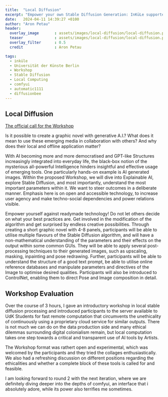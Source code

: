 ```yaml
---
title:  "Local Diffusion"
excerpt: "Empower your own Stable Diffusion Generation: InKüLe supported student workshop: Local Diffusion by Aron Petau"
date:   2024-04-11 14:39:27 +0100
author: "Aron Petau"
header:
  overlay_image       : assets/images/local-diffusion/local-diffusion.png
  teaser              : assets/images/local-diffusion/local-diffusion.png
  overlay_filter      : 0.5
  credit              : Aron Petau

tags:
  - inküle
  - Universität der Künste Berlin
  - Workshop
  - Stable Diffusion
  - Local Computing
  - comfyui
  - automatic1111
  - diffusionbee
---
```


## Local Diffusion

[The official call for the Workshop](https://www.udk-berlin.de/universitaet/online-lehre-an-der-universitaet-der-kuenste-berlin/inkuele/11-april-24-aron-stable-diffusion/)

Is it possible to create a graphic novel with generative A.I.?
What does it mean to use these emerging media in collaboration with others?
And why does their local and offline application matter?

With AI becoming more and more democratised and GPT-like Structures increasingly integrated into everyday life, the black-box notion of the mysterious all-powerful Intelligence hinders insightful and effective usage of emerging tools. One particularly hands-on example is AI generated images. Within the proposed Workshop, we will dive into Explainable AI, explore Stable Diffusion, and most importantly, understand the most important parameters within it. We want to steer outcomes in a deliberate manner. Emphasis here is on open and accessible technology, to increase user agency and make techno-social dependencies and power relations visible.

Empower yourself against readymade technology!
Do not let others decide on what your best practices are. Get involved in the modification of the algorithm and get surprised by endless creative possibilities. Through creating a short graphic novel with 4-8 panels, participants will be able to utilise multiple flavours of the Stable Diffusion algorithm, and will have a non-mathematical understanding of the parameters and their effects on the output within some common GUIs. They will be able to apply several post-processing techniques to their generated images, such as upscaling, masking, inpainting and pose redrawing. Further, participants will be able to understand the structure of a good text prompt, be able to utilise online reference databases and manipulate parameters and directives of the Image to optimise desired qualities. Participants will also be introduced to ControlNet, enabling them to direct Pose and Image composition in detail.


## Workshop Evaluation

Over the course of 3 hours, I gave an introductory workshop in local stable diffusion processing and introduced participants to the server available to UdK Students for fast remote computation that circumvents the unethicality of continuously using a proprietary cloud service for similar outputs. There is not much we can do on the data production side and many ethical dilemmas surrounding digital colonialism remain, but local computation takes one step towards a critical and transparent use of AI tools by Artists.

The Workshop format was rathert open and experimental, which was welcomed by the participants and they tried the collages enthusiastically. We also had a refreshing discussion on different positions regarding the ethicalities and whether a complete block of these tools is called for and feasible.

I am looking forward to round 2 with the next iteration, where we are definitely diving deeper into the depths of comfyui, an interface that i absolutely adore, while its power also terrifies me sometimes.
